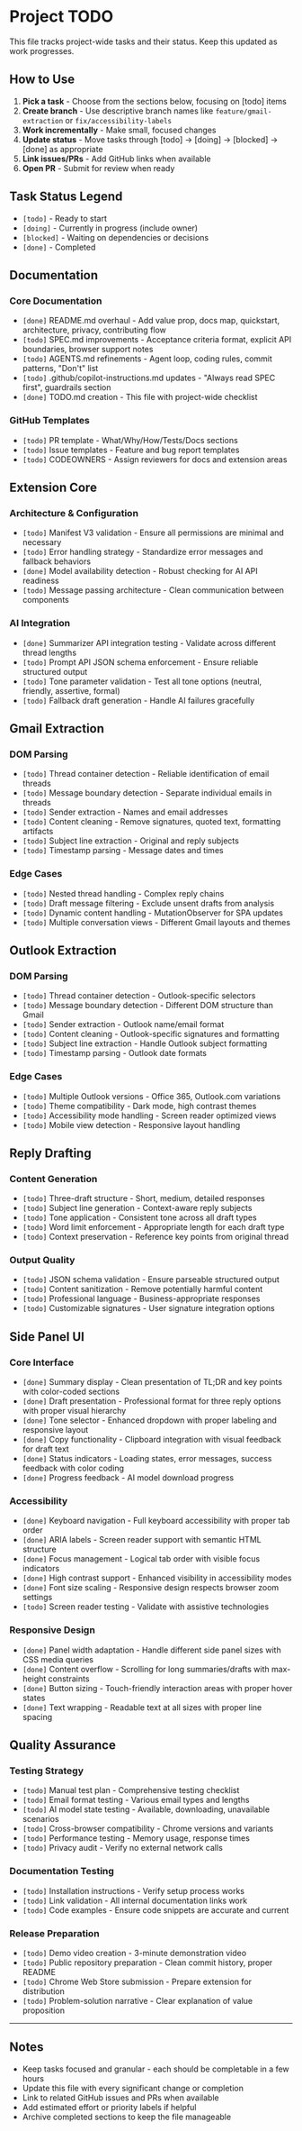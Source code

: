 # Project TODO

This file tracks project-wide tasks and their status. Keep this updated as work progresses.

## How to Use

1. **Pick a task** - Choose from the sections below, focusing on [todo] items
2. **Create branch** - Use descriptive branch names like `feature/gmail-extraction` or `fix/accessibility-labels`
3. **Work incrementally** - Make small, focused changes
4. **Update status** - Move tasks through [todo] → [doing] → [blocked] → [done] as appropriate
5. **Link issues/PRs** - Add GitHub links when available
6. **Open PR** - Submit for review when ready

## Task Status Legend

- `[todo]` - Ready to start
- `[doing]` - Currently in progress (include owner)
- `[blocked]` - Waiting on dependencies or decisions
- `[done]` - Completed

## Documentation

### Core Documentation
- `[done]` README.md overhaul - Add value prop, docs map, quickstart, architecture, privacy, contributing flow
- `[todo]` SPEC.md improvements - Acceptance criteria format, explicit API boundaries, browser support notes
- `[todo]` AGENTS.md refinements - Agent loop, coding rules, commit patterns, "Don't" list  
- `[todo]` .github/copilot-instructions.md updates - "Always read SPEC first", guardrails section
- `[done]` TODO.md creation - This file with project-wide checklist

### GitHub Templates
- `[todo]` PR template - What/Why/How/Tests/Docs sections
- `[todo]` Issue templates - Feature and bug report templates
- `[todo]` CODEOWNERS - Assign reviewers for docs and extension areas

## Extension Core

### Architecture & Configuration
- `[todo]` Manifest V3 validation - Ensure all permissions are minimal and necessary
- `[todo]` Error handling strategy - Standardize error messages and fallback behaviors
- `[done]` Model availability detection - Robust checking for AI API readiness
- `[todo]` Message passing architecture - Clean communication between components

### AI Integration
- `[done]` Summarizer API integration testing - Validate across different thread lengths
- `[todo]` Prompt API JSON schema enforcement - Ensure reliable structured output
- `[todo]` Tone parameter validation - Test all tone options (neutral, friendly, assertive, formal)
- `[todo]` Fallback draft generation - Handle AI failures gracefully

## Gmail Extraction

### DOM Parsing
- `[todo]` Thread container detection - Reliable identification of email threads
- `[todo]` Message boundary detection - Separate individual emails in threads
- `[todo]` Sender extraction - Names and email addresses
- `[todo]` Content cleaning - Remove signatures, quoted text, formatting artifacts
- `[todo]` Subject line extraction - Original and reply subjects
- `[todo]` Timestamp parsing - Message dates and times

### Edge Cases
- `[todo]` Nested thread handling - Complex reply chains
- `[todo]` Draft message filtering - Exclude unsent drafts from analysis
- `[todo]` Dynamic content handling - MutationObserver for SPA updates
- `[todo]` Multiple conversation views - Different Gmail layouts and themes

## Outlook Extraction

### DOM Parsing
- `[todo]` Thread container detection - Outlook-specific selectors
- `[todo]` Message boundary detection - Different DOM structure than Gmail
- `[todo]` Sender extraction - Outlook name/email format
- `[todo]` Content cleaning - Outlook-specific signatures and formatting
- `[todo]` Subject line extraction - Handle Outlook subject formatting
- `[todo]` Timestamp parsing - Outlook date formats

### Edge Cases  
- `[todo]` Multiple Outlook versions - Office 365, Outlook.com variations
- `[todo]` Theme compatibility - Dark mode, high contrast themes
- `[todo]` Accessibility mode handling - Screen reader optimized views
- `[todo]` Mobile view detection - Responsive layout handling

## Reply Drafting

### Content Generation
- `[todo]` Three-draft structure - Short, medium, detailed responses
- `[todo]` Subject line generation - Context-aware reply subjects
- `[todo]` Tone application - Consistent tone across all draft types
- `[todo]` Word limit enforcement - Appropriate length for each draft type
- `[todo]` Context preservation - Reference key points from original thread

### Output Quality
- `[todo]` JSON schema validation - Ensure parseable structured output
- `[todo]` Content sanitization - Remove potentially harmful content
- `[todo]` Professional language - Business-appropriate responses
- `[todo]` Customizable signatures - User signature integration options

## Side Panel UI

### Core Interface
- `[done]` Summary display - Clean presentation of TL;DR and key points with color-coded sections
- `[done]` Draft presentation - Professional format for three reply options with proper visual hierarchy
- `[done]` Tone selector - Enhanced dropdown with proper labeling and responsive layout
- `[done]` Copy functionality - Clipboard integration with visual feedback for draft text
- `[done]` Status indicators - Loading states, error messages, success feedback with color coding
- `[done]` Progress feedback - AI model download progress

### Accessibility
- `[done]` Keyboard navigation - Full keyboard accessibility with proper tab order
- `[done]` ARIA labels - Screen reader support with semantic HTML structure
- `[done]` Focus management - Logical tab order with visible focus indicators
- `[done]` High contrast support - Enhanced visibility in accessibility modes
- `[done]` Font size scaling - Responsive design respects browser zoom settings
- `[todo]` Screen reader testing - Validate with assistive technologies

### Responsive Design
- `[done]` Panel width adaptation - Handle different side panel sizes with CSS media queries
- `[done]` Content overflow - Scrolling for long summaries/drafts with max-height constraints
- `[done]` Button sizing - Touch-friendly interaction areas with proper hover states
- `[done]` Text wrapping - Readable text at all sizes with proper line spacing

## Quality Assurance

### Testing Strategy
- `[todo]` Manual test plan - Comprehensive testing checklist
- `[todo]` Email format testing - Various email types and lengths
- `[todo]` AI model state testing - Available, downloading, unavailable scenarios
- `[todo]` Cross-browser compatibility - Chrome versions and variants
- `[todo]` Performance testing - Memory usage, response times
- `[todo]` Privacy audit - Verify no external network calls

### Documentation Testing
- `[todo]` Installation instructions - Verify setup process works
- `[todo]` Link validation - All internal documentation links work
- `[todo]` Code examples - Ensure code snippets are accurate and current

### Release Preparation
- `[todo]` Demo video creation - 3-minute demonstration video
- `[todo]` Public repository preparation - Clean commit history, proper README
- `[todo]` Chrome Web Store submission - Prepare extension for distribution
- `[todo]` Problem-solution narrative - Clear explanation of value proposition

---

## Notes

- Keep tasks focused and granular - each should be completable in a few hours
- Update this file with every significant change or completion
- Link to related GitHub issues and PRs when available
- Add estimated effort or priority labels if helpful
- Archive completed sections to keep the file manageable